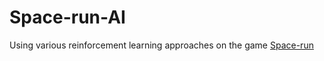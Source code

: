 # Space-run-AI
Using various reinforcement learning approaches on the game [Space-run](https://github.com/AdilovicUna/Space-run)
